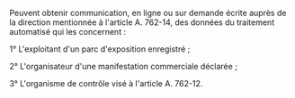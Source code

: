 Peuvent obtenir communication, en ligne ou sur demande écrite auprès de la direction mentionnée à l'article A. 762-14, des données du traitement automatisé qui les concernent : 


1° L'exploitant d'un parc d'exposition enregistré ; 


2° L'organisateur d'une manifestation commerciale déclarée ; 


3° L'organisme de contrôle visé à l'article A. 762-12.

